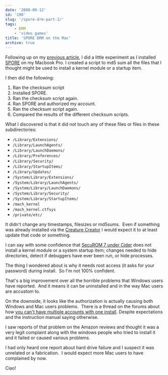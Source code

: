 ```yaml
---
date: '2008-09-12'
id: '190'
slug: '/spore-drm-part-2/'
tags:
    - DRM
    - 'video games'
title: 'SPORE DRM on the Mac'
archive: true
---
```


Following up on my [previous article](/spore-drm), I did a little experiment
as I installed [SPORE](https://amzn.to/2ILbGCh) on my Macbook Pro. I created a
script to md5 sum all the files that I thought might be used to install a
kernel module or a startup item.

I then did the following:

<!-- more -->

1.  Ran the checksum script
2.  Installed SPORE.
3.  Ran the checksum script again.
4.  Ran SPORE and authorized my account.
5.  Ran the checksum script again.
6.  Compared the results of the different checksum scripts.

What I discovered is that it did not touch any of these files or files in
these subdirectories:

-   `/Library/Extensions/`
-   `/Library/LaunchAgents/`
-   `/Library/LaunchDaemons/`
-   `/Library/Preferences/`
-   `/Library/Security/`
-   `/Library/StartupItems/`
-   `/Library/Updates/`
-   `/System/Library/Extensions/`
-   `/System/Library/LaunchAgents/`
-   `/System/Library/LaunchDaemons/`
-   `/System/Library/Security/`
-   `/System/Library/StartupItems/`
-   `/mach_kernel`
-   `/mach_kernel.ctfsys`
-   `/private/etc/`

It didn't change any timestamps, filesizes or md5sums.  Even if something was
already installed via the [Creature Creator](https://amzn.to/2I25apG) I would
expect it to at least update that code or something.

I can say with some confidence that
[SecuROM 7 under Cider](http://www.transgaming.com/news/?id=108) does not
install a kernel module or a system startup item; changes needed to hide
directories, detect if debuggers have ever been run, or hide processes.

The thing I wondered about is why it needs root access (it asks for your
password) during install.  So I'm not 100% confident.

That's a big improvement over all the horrible problems that Windows users
have reported.  And it means it can be uninstalled and in the way Mac users
are accustom to.

On the downside, it looks like the authorization is actually causing both
Windows and Mac users problems.  There is a thread on the forums about how
[you can't have multiple accounts with one install](http://forum.spore.com/jforum/posts/list/103.page).
Despite expectations and the instruction manual saying otherwise.

I saw reports of that problem on the Amazon reviews and thought it was a very
legit complaint along with the windows people who tried to install it and it
failed or caused various problems.

I had only heard one report about hard drive failure and I suspect it was
unrelated or a fabrication.  I would expect more Mac users to have complained
by now.

Ciao!

